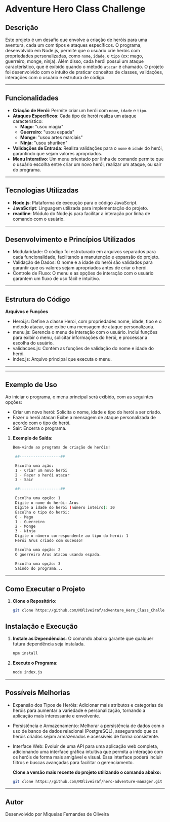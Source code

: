 # Adventure Hero Class Challenge

## Descrição

Este projeto é um desafio que envolve a criação de heróis para uma aventura, cada um com tipos e ataques específicos. O programa, desenvolvido em Node.js, permite que o usuário crie heróis com propriedades personalizadas, como `nome`, `idade`, e `tipo` (ex: mago, guerreiro, monge, ninja). Além disso, cada herói possui um ataque característico, que é exibido quando o método `atacar` é chamado. O projeto foi desenvolvido com o intuito de praticar conceitos de classes, validações, interações com o usuário e estrutura de código.

---

## Funcionalidades

- **Criação de Herói**: Permite criar um herói com `nome`, `idade` e `tipo`.
- **Ataques Específicos**: Cada tipo de herói realiza um ataque característico:
  - **Mago**: "usou magia"
  - **Guerreiro**: "usou espada"
  - **Monge**: "usou artes marciais"
  - **Ninja**: "usou shuriken"
- **Validações de Entrada**: Realiza validações para o `nome` e `idade` do herói, garantindo que sejam valores apropriados.
- **Menu Interativo**: Um menu orientado por linha de comando permite que o usuário escolha entre criar um novo herói, realizar um ataque, ou sair do programa.

---

## Tecnologias Utilizadas

- **Node.js**: Plataforma de execução para o código JavaScript.
- **JavaScript**: Linguagem utilizada para implementação do projeto.
- **readline**: Módulo do Node.js para facilitar a interação por linha de comando com o usuário.

---

## Desenvolvimento e Princípios Utilizados

- Modularidade: O código foi estruturado em arquivos separados para cada funcionalidade, facilitando a manutenção e expansão do projeto.
- Validação de Dados: O nome e a idade do herói são validados para garantir que os valores sejam apropriados antes de criar o herói.
- Controle de Fluxo: O menu e as opções de interação com o usuário garantem um fluxo de uso fácil e intuitivo.

---
## Estrutura do Código
**Arquivos e Funções**

- Heroi.js: Define a classe Heroi, com propriedades nome, idade, tipo e o método atacar, que exibe uma mensagem de ataque personalizada.
- menu.js: Gerencia o menu de interação com o usuário. Inclui funções para exibir o menu, solicitar informações do herói, e processar a escolha do usuário.
- validacoes.js: Contém as funções de validação do nome e idade do herói.
- index.js: Arquivo principal que executa o menu.

---

---

## Exemplo de Uso
Ao iniciar o programa, o menu principal será exibido, com as seguintes opções:
- Criar um novo herói: Solicita o nome, idade e tipo do herói a ser criado.
- Fazer o herói atacar: Exibe a mensagem de ataque personalizada de acordo com o tipo do herói.
- Sair: Encerra o programa.

1. **Exemplo de Saída**:
   ```bash
   Bem-vindo ao programa de criação de heróis!

    ##------------------##

    Escolha uma ação:
    1 - Criar um novo herói
    2 - Fazer o herói atacar
    3 - Sair

    ##------------------##

    Escolha uma opção: 1
    Digite o nome do herói: Arus
    Digite a idade do herói (número inteiro): 30
    Escolha o tipo do herói:
    0 - Mago
    1 - Guerreiro
    2 - Monge
    3 - Ninja
    Digite o número correspondente ao tipo do herói: 1
    Herói Arus criado com sucesso!

    Escolha uma opção: 2
    O guerreiro Arus atacou usando espada.

    Escolha uma opção: 3
    Saindo do programa...

---

## Como Executar o Projeto

1. **Clone o Repositório**:
   ```bash
   git clone https://github.com/MOliveiraf/adventure_Hero_Class_Challenge.git


## Instalação e Execução

1. **Instale as Dependências**: O comando abaixo garante que qualquer futura dependência seja instalada.

   ```bash
   npm install
   
2. **Execute o Programa**: 

   ```bash
   node index.js

------
## Possíveis Melhorias

- Expansão dos Tipos de Heróis: Adicionar mais atributos e categorias de heróis para aumentar a variedade e personalização, tornando a aplicação mais interessante e envolvente.
- Persistência e Armazenamento: Melhorar a persistência de dados com o uso de banco de dados relacional (PostgreSQL), assegurando que os heróis criados sejam armazenados e acessíveis de forma consistente.
- Interface Web: Evoluir de uma API para uma aplicação web completa, adicionando uma interface gráfica intuitiva que permita a interação com os heróis de forma mais amigável e visual. Essa interface poderá incluir filtros e buscas avançadas para facilitar o gerenciamento.


   **Clone a versão mais recente do projeto utilizando o comando abaixo:**
   ```bash
   git clone https://github.com/MOliveiraf/hero-adventure-manager.git
  

---

## Autor
Desenvolvido por Miqueias Fernandes de Oliveira
